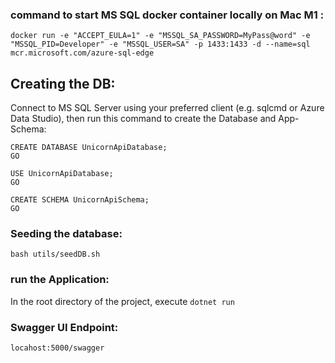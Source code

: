 ### command to start MS SQL docker container locally on Mac M1 : 
```docker run -e "ACCEPT_EULA=1" -e "MSSQL_SA_PASSWORD=MyPass@word" -e "MSSQL_PID=Developer" -e "MSSQL_USER=SA" -p 1433:1433 -d --name=sql mcr.microsoft.com/azure-sql-edge```

## Creating the DB:
Connect to MS SQL Server using your preferred client (e.g. sqlcmd or Azure Data Studio), then run this command to create the Database and App-Schema:

```   
CREATE DATABASE UnicornApiDatabase; 
GO 
 
USE UnicornApiDatabase;
GO
 
CREATE SCHEMA UnicornApiSchema;
GO
```


### Seeding the database:
```bash utils/seedDB.sh```

### run the Application:
In the root directory of the project, execute ```dotnet run```

### Swagger UI Endpoint:
```locahost:5000/swagger```
